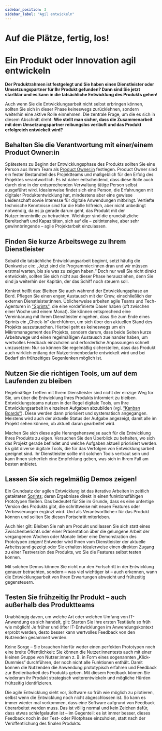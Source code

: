 ```yaml
---
sidebar_position: 3
sidebar_label: "Agil entwickeln"
---
```


# Auf die Plätze, fertig, los!

# Ein Produkt oder Innovation agil entwickeln

**Der Produktrahmen ist festgelegt und Sie haben einen Dienstleister oder Umsetzungspartner für Ihr Produkt gefunden? Dann sind Sie jetzt startklar und es kann in die tatsächliche Entwicklung des Produkts gehen!**

Auch wenn Sie die Entwicklungsarbeit nicht selbst erbringen können, sollten Sie sich in dieser Phase keineswegs zurücklehnen, sondern weiterhin eine aktive Rolle einnehmen. Die zentrale Frage, um die es sich in diesem Abschnitt dreht: **Wie stellt man sicher, dass die Zusammenarbeit mit dem Umsetzungspartner reibungslos verläuft und das Produkt erfolgreich entwickelt wird?**

## Behalten Sie die Verantwortung mit einer/einem Product Owner:in

Spätestens zu Beginn der Entwicklungsphase des Produkts sollten Sie eine Person aus Ihrem Team als [Product Owner:in](/docs/theorie/wie-arbeitet-man-agil#rollen-im-team) festlegen. Product Owner sind ein fester Bestandteil des Projektteams und maßgeblich für den Erfolg des Projektes verantwortlich. Es ist daher entscheidend, dass diese Rolle auch durch eine in der entsprechenden Verwaltung tätige Person selbst ausgeführt wird. Idealerweise findet sich eine Person, die Erfahrungen mit digitaler Produktentwicklung hat, mindestens aber eine gewisse Leidenschaft sowie Interesse für digitale Anwendungen mitbringt. Vertiefte technische Kenntnisse sind für die Rolle hilfreich, aber nicht unbedingt notwendig, da es ja gerade darum geht, das Produkt mit der Nutzer:innenbrille zu betrachten. Wichtiger sind die grundsätzliche Bereitschaft und Kapazitäten, sich auf die – zeitintensive, aber sehr gewinnbringende – agile Projektarbeit einzulassen.

## Finden Sie kurze Arbeitswege zu Ihrem Dienstleister

Sobald die tatsächliche Entwicklungsarbeit beginnt, setzt häufig die Denkweise ein: „Jetzt sind die Programmier:innen dran und wir müssen erstmal warten, bis sie was zu zeigen haben.“ Doch nur weil Sie nicht direkt entwickeln, sollten Sie sich nicht aus dieser Phase herausziehen, denn Sie sind ja weiterhin der Kapitän, der das Schiff noch steuern soll.

Konkret heißt das: Bleiben Sie auch während der Entwicklungsphase an Bord. Pflegen Sie einen engen Austausch mit der Crew, einschließlich der externen Dienstleister:innen. Üblicherweise arbeiten agile Teams und Tech-Agenturen in ["Sprints"](/docs/theorie/wie-arbeitet-man-agil#sprints), die eine vordefinierte Dauer haben (oft zwischen einer Woche und einem Monat). Sie können entsprechend eine Vereinbarung mit Ihrem Dienstleister eingehen, dass Sie zum Ende eines Sprints ein „Check-In“ durchführen, um sich über den aktuellen Stand des Projekts auszutauschen. Hierbei geht es keineswegs um ein Mikromanagement des Projekts, sondern darum, dass beide Seiten kurze Arbeitswege und einen regelmäßigen Austausch zueinander haben, um wertvolles Feedback einzuholen und erforderliche Anpassungen schnell umzusetzen: Nur so können Sie regelmäßig sicherstellen, dass das Produkt auch wirklich entlang der Nutzer:innenbedarfe entwickelt wird und bei Bedarf ein frühzeitiges Gegenlenken möglich ist.

## Nutzen Sie die richtigen Tools, um auf dem Laufenden zu bleiben

Regelmäßige Treffen mit Ihrem Dienstleister sind nicht der einzige Weg für Sie, um über die Entwicklung Ihres Produkts informiert zu bleiben. Entwicklungsteams nutzen in der Regel digitale Tools, um Ihre Entwicklungsarbeit in einzelnen Aufgaben abzubilden (vgl. [“Kanban Boards”](/docs/theorie/wie-arbeitet-man-agil#kanban-board)). Diese werden dann priorisiert und systematisch angegangen. Meistens wird auch der aktuelle Status der Aufgabe angezeigt, damit alle im Projekt sehen können, ob aktuell daran gearbeitet wird.

Machen Sie sich diese agile Herangehensweise auch für die Entwicklung Ihres Produkts zu eigen. Versuchen Sie den Überblick zu behalten, wo sich das Projekt gerade befindet und welche Aufgaben aktuell priorisiert werden. Es gibt diverse digitale Tools, die für das Verfolgen von Entwicklungsarbeit geeignet sind. Ihr Dienstleister sollte mit solchen Tools vertraut sein und kann Ihnen sicherlich eine Empfehlung geben, was sich in Ihrem Fall am besten anbietet.

## Lassen Sie sich regelmäßig Demos zeigen!

Ein Grundsatz der agilen Entwicklung ist das iterative Arbeiten in zeitlich getakteten [Sprints](/docs/theorie/wie-arbeitet-man-agil#sprints); deren Ergebnisse direkt in einen funktionsfähigen Prototypen fließen. Das bedeutet für Sie im Grunde, dass es eine unfertige Version des Produkts gibt, die schrittweise mit neuen Features oder Verbesserungen ergänzt wird. Und als Verantwortliche:r für das Produkt können und sollten Sie diesen Fortschritt miterleben.

Auch hier gilt: Bleiben Sie nah am Produkt und lassen Sie sich statt eines Zwischenberichts oder einer Präsentation über die gelungene Arbeit der vergangenen Wochen oder Monate lieber eine Demonstration des Prototypen zeigen! Entweder wird Ihnen vom Dienstleister der aktuelle Arbeitsstand gezeigt oder Sie erhalten idealerweise einen direkten Zugang zu einer Testversion des Produkts, wo Sie die Features selbst testen können.

Mit solchen Demos können Sie nicht nur den Fortschritt in der Entwicklung genauer betrachten, sondern – was viel wichtiger ist – auch erkennen, wann die Entwicklungsarbeit von Ihren Erwartungen abweicht und frühzeitig gegensteuern.

## Testen Sie frühzeitig Ihr Produkt – auch außerhalb des Produktteams

Unabhängig davon, um welche Art oder welchen Umfang von IT-Anwendung es sich handelt, gilt: Starten Sie Ihre ersten Testläufe so früh wie möglich! Je früher und öfter IT-Entwicklungen im Anwendungskontext erprobt werden, desto besser kann wertvolles Feedback von den Nutzenden gesammelt werden.

Keine Sorge – Sie brauchen hierfür weder einen perfekten Prototypen noch eine breite Öffentlichkeit: Sie können die Nutzer:innentests auch mit einer kleinen Gruppe von Nutzer:innen z. B. in Form eines sogenannten „Klick-Dummies“ durchführen, der noch nicht alle Funktionen enthält. Damit können die Nutzenden die Anwendung prototypisch erfahren und Feedback zur Bedienbarkeit des Produkts geben. Mit diesem Feedback können Sie wiederum ihr Produkt strategisch weiterentwickeln und mögliche Hürden frühzeitig identifizieren.

Die agile Entwicklung sieht vor, Software so früh wie möglich zu pilotieren, selbst wenn die Entwicklung noch nicht abgeschlossen ist. So kann es immer wieder mal vorkommen, dass eine Software aufgrund von Feedback überarbeitet werden muss. Das ist völlig normal und kein Zeichen dafür, dass etwas schiefgelaufen ist – im Gegenteil: es ist immer besser, dieses Feedback noch in der Test- oder Pilotphase einzuholen, statt nach der Veröffentlichung des finalen Produkts.

